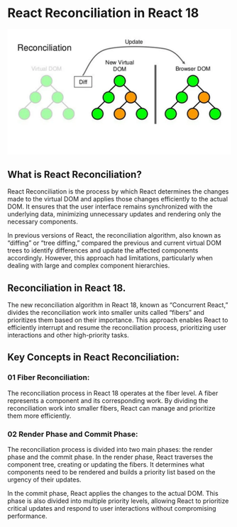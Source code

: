 # React Reconciliation in React 18

![Alt text](image-12.png)

## What is React Reconciliation?

React Reconciliation is the process by which React determines the changes made to the virtual DOM and applies those changes efficiently to the actual DOM. It ensures that the user interface remains synchronized with the underlying data, minimizing unnecessary updates and rendering only the necessary components.

In previous versions of React, the reconciliation algorithm, also known as “diffing” or “tree diffing,” compared the previous and current virtual DOM trees to identify differences and update the affected components accordingly. However, this approach had limitations, particularly when dealing with large and complex component hierarchies.

## Reconciliation in React 18.

The new reconciliation algorithm in React 18, known as “Concurrent React,” divides the reconciliation work into smaller units called “fibers” and prioritizes them based on their importance. This approach enables React to efficiently interrupt and resume the reconciliation process, prioritizing user interactions and other high-priority tasks.


## Key Concepts in React Reconciliation:
### 01 Fiber Reconciliation:

The reconciliation process in React 18 operates at the fiber level. A fiber represents a component and its corresponding work. By dividing the reconciliation work into smaller fibers, React can manage and prioritize them more efficiently.

### 02 Render Phase and Commit Phase:

The reconciliation process is divided into two main phases: the render phase and the commit phase. In the render phase, React traverses the component tree, creating or updating the fibers. It determines what components need to be rendered and builds a priority list based on the urgency of their updates.

In the commit phase, React applies the changes to the actual DOM. This phase is also divided into multiple priority levels, allowing React to prioritize critical updates and respond to user interactions without compromising performance.